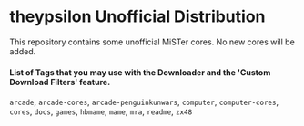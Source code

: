 # theypsilon Unofficial Distribution

This repository contains some unofficial MiSTer cores. No new cores will be added.

#### List of Tags that you may use with the Downloader and the 'Custom Download Filters' feature.

`arcade`, `arcade-cores`, `arcade-penguinkunwars`, `computer`, `computer-cores`, `cores`, `docs`, `games`, `hbmame`, `mame`, `mra`, `readme`, `zx48`